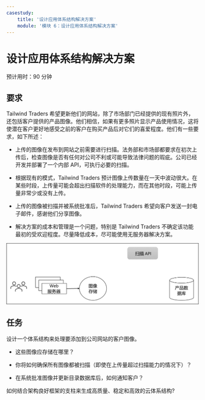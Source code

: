```yaml
---
casestudy:
    title: '设计应用体系结构解决方案'
    module: '模块 6：设计应用体系结构解决方案'
---
```

# 设计应用体系结构解决方案

预计用时：90 分钟

## 要求

Tailwind Traders 希望更新他们的网站，除了市场部门已经提供的现有照片外，还包括客户提供的产品图像。他们相信，如果有更多照片显示产品使用情况，这将使潜在客户更好地感受之前的客户在购买产品后对它们的喜爱程度。他们有一些要求，如下所述：

* 上传的图像在发布到网站之前需要进行扫描。法务部和市场部都要求在初次上传后，检查图像是否有任何对公司不利或可能导致法律问题的瑕疵。公司已经开发并部署了一个内部 API，可执行必要的扫描。 

* 根据现有的模式，Tailwind Traders 预计图像上传数量在一天中波动很大。在某些时段，上传量可能会超出扫描软件的处理能力，而在其他时段，可能上传量非常少或没有上传。

* 上传的图像被扫描并被系统批准后，Tailwind Traders 希望向客户发送一封电子邮件，感谢他们分享图像。

* 解决方案的成本和管理是一个问题，特别是 Tailwind Traders 不确定该功能最初的受欢迎程度。尽量降低成本，尽可能使用无服务器解决方案。

 

![应用体系结构](media/Apparchitecture.png)

 

## 任务

设计一个体系结构来处理要添加到公司网站的客户图像。 

* 这些图像应存储在哪里？

* 你将如何确保所有图像都被扫描（即使在上传量超过扫描能力的情况下）？

* 在系统批准图像并更新目录数据库后，如何通知客户？ 

如何结合架构良好框架的支柱来生成高质量、稳定和高效的云体系结构?

 

